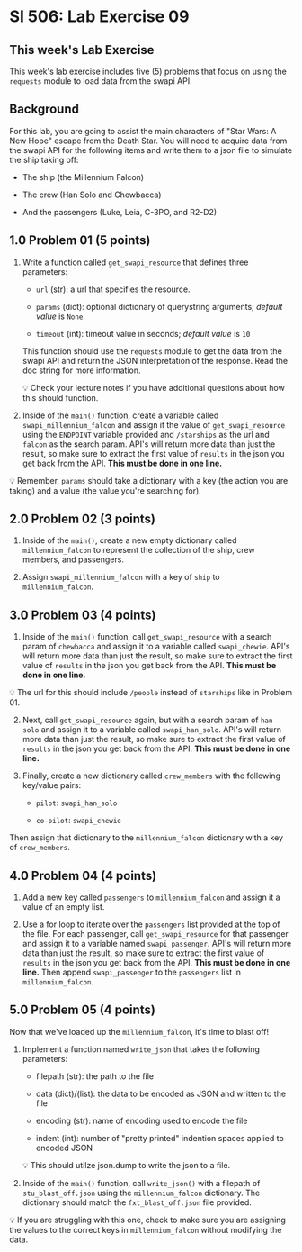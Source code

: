 # SI 506: Lab Exercise 09

## This week's Lab Exercise

This week's lab exercise includes five (5) problems that focus on using the `requests` module to load data from the swapi API.

## Background

For this lab, you are going to assist the main characters of "Star Wars: A New Hope" escape from the Death Star. You will need to acquire data from the swapi API for the following items and write them to a json file to simulate the ship taking off:

- The ship (the Millennium Falcon)

- The crew (Han Solo and Chewbacca)

- And the passengers (Luke, Leia, C-3PO, and R2-D2)


## 1.0 Problem 01 (5 points)

1. Write a function called `get_swapi_resource` that defines three parameters:

    * `url` (str): a url that specifies the resource.

    * `params` (dict): optional dictionary of querystring arguments; *default value* is `None`.

    * `timeout` (int): timeout value in seconds; *default value* is `10`

    This function should use the `requests` module to get the data from the swapi API and return the JSON interpretation of the response. Read the doc string for more information.

    :bulb: Check your lecture notes if you have additional questions about how this should function.

2. Inside of the `main()` function, create a variable called `swapi_millennium_falcon` and assign it the value of `get_swapi_resource` using the `ENDPOINT` variable provided and `/starships` as the url and `falcon` as the search param. API's will return more data than just the result, so make sure to extract the first value of `results` in the json you get back from the API. **This must be done in one line.**

:bulb: Remember, `params` should take a dictionary with a key (the action you are taking) and a value (the value you're searching for).


## 2.0 Problem 02 (3 points)

1. Inside of the `main()`, create a new empty dictionary called `millennium_falcon` to represent the collection of the ship, crew members, and passengers.

2. Assign `swapi_millennium_falcon` with a key of `ship` to `millennium_falcon`.


## 3.0 Problem 03 (4 points)

1. Inside of the `main()` function, call `get_swapi_resource` with a search param of `chewbacca` and assign it to a variable called `swapi_chewie`. API's will return more data than just the result, so make sure to extract the first value of `results` in the json you get back from the API. **This must be done in one line.**

:bulb: The url for this should include `/people` instead of `starships` like in Problem 01.

2. Next, call `get_swapi_resource` again, but with a search param of `han solo` and assign it to a variable called `swapi_han_solo`. API's will return more data than just the result, so make sure to extract the first value of `results` in the json you get back from the API. **This must be done in one line.**

3. Finally, create a new dictionary called `crew_members` with the following key/value pairs:

    * `pilot`: `swapi_han_solo`

    * `co-pilot`: `swapi_chewie`

Then assign that dictionary to the `millennium_falcon` dictionary with a key of `crew_members`.


## 4.0 Problem 04 (4 points)

1. Add a new key called `passengers` to `millennium_falcon` and assign it a value of an empty list.

2. Use a for loop to iterate over the `passengers` list provided at the top of the file. For each passenger, call `get_swapi_resource` for that passenger and assign it to a variable named `swapi_passenger`. API's will return more data than just the result, so make sure to extract the first value of `results` in the json you get back from the API. **This must be done in one line.** Then append `swapi_passenger` to the `passengers` list in `millennium_falcon`.


## 5.0 Problem 05 (4 points)

Now that we've loaded up the `millennium_falcon`, it's time to blast off!

1. Implement a function named `write_json` that takes the following parameters:

    * filepath (str): the path to the file

    * data (dict)/(list): the data to be encoded as JSON and written to
    the file

    * encoding (str): name of encoding used to encode the file

    * indent (int): number of "pretty printed" indention spaces applied to encoded JSON

    :bulb: This should utilze json.dump to write the json to a file.

2. Inside of the `main()` function, call `write_json()` with a filepath of `stu_blast_off.json` using the `millennium_falcon` dictionary. The dictionary should match the `fxt_blast_off.json` file provided.

:bulb: If you are struggling with this one, check to make sure you are assigning the values to the correct keys in `millennium_falcon` without modifying the data.